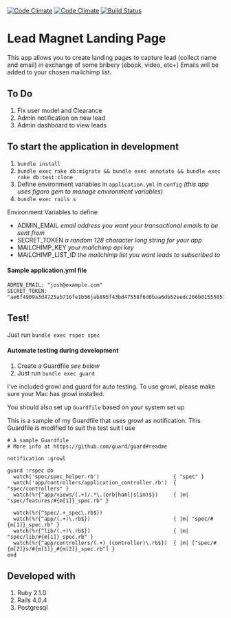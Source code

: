 [![Code Climate](https://codeclimate.com/github/joshteng/lead_magnet_landing_page.png)](https://codeclimate.com/github/joshteng/lead_magnet_landing_page)
[![Code Climate](https://codeclimate.com/github/joshteng/lead_magnet_landing_page/coverage.png)](https://codeclimate.com/github/joshteng/lead_magnet_landing_page)
[![Build Status](https://travis-ci.org/joshteng/lead_magnet_landing_page.svg?branch=master)](https://travis-ci.org/joshteng/lead_magnet_landing_page)

# Lead Magnet Landing Page

This app allows you to create landing pages to capture lead (collect name and email) in exchange of some bribery (ebook, video, etc+)
Emails will be added to your chosen mailchimp list.

## To Do
1. Fix user model and Clearance
2. Admin notification on new lead
3. Admin dashboard to view leads


## To start the application in development
1. `bundle install`
2. `bundle exec rake db:migrate && bundle exec annotate && bundle exec rake db:test:clone`
3. Define environment variables in `application.yml` in `config` *(this app uses figaro gem to manage environment variables)*
4. `bundle exec rails s`

Environment Variables to define
* ADMIN_EMAIL *email address you want your transactional emails to be sent from*
* SECRET_TOKEN *a random 128 character long string for your app*
* MAILCHIMP_KEY *your mailchimp api key*
* MAILCHIMP_LIST_ID *the mailchimp list you want leads to subscribed to*

#### Sample application.yml file
```
ADMIN_EMAIL: "josh@example.com"
SECRET_TOKEN: "ae6f4909a3d4725ab716fe1b56jab895f43bd47558f6d0baa6db52eedc266b01555057c740kb76cd03cec46a4y70ffdcaa355dd9c1fbe993e2c2114f678ecc20"
```

## Test!
Just run `bundle exec rspec spec`

#### Automate testing during development
1. Create a Guardfile *see below*
2. Just run `bundle exec guard`

I've included growl and guard for auto testing. To use growl, please make sure your Mac has growl installed.

You should also set up `Guardfile` based on your system set up

This is a sample of my Guardfile that uses growl as notification. This Guardfile is modified to suit the test suit I use

```
# A sample Guardfile
# More info at https://github.com/guard/guard#readme

notification :growl

guard :rspec do
  watch('spec/spec_helper.rb')                        { "spec" }
  watch('app/controllers/application_controller.rb')  { "spec/controllers" }
  watch(%r{^app/views/(.+)/.*\.(erb|haml|slim)$})     { |m| "spec/features/#{m[1]}_spec.rb" }

  watch(%r{^spec/.+_spec\.rb$})
  watch(%r{^app/(.+)\.rb$})                           { |m| "spec/#{m[1]}_spec.rb" }
  watch(%r{^lib/(.+)\.rb$})                           { |m| "spec/lib/#{m[1]}_spec.rb" }
  watch(%r{^app/controllers/(.+)_(controller)\.rb$})  { |m| ["spec/#{m[2]}s/#{m[1]}_#{m[2]}_spec.rb"] }
end
```

## Developed with
1. Ruby 2.1.0
2. Rails 4.0.4
3. Postgresql